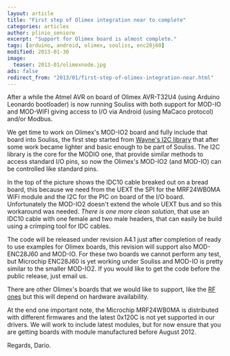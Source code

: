 ```yaml
---
layout: article
title: "First step of Olimex integration near to complete"
categories: articles
author: plinio_seniore
excerpt: "Support for Olimex board is almost complete."
tags: [arduino, android, olimex, souliss, enc28j60]
modified: 2013-01-30
image:
  teaser: 2013-01/olimexnode.jpg
ads: false  
redirect_from: "2013/01/first-step-of-olimex-integration-near.html"
---
```


After a while  the Atmel AVR on board of Olimex AVR-T32U4 (using Arduino Leonardo bootloader) is now running Souliss with both support for MOD-IO and MOD-WIFI giving access to I/O via Android (using MaCaco protocol) and/or Modbus.

We get time to work on Olimex's MOD-IO2 board and fully include that board into Souliss, the first step started from [Wayne's I2C library](http://dsscircuits.com/articles/arduino-i2c-master-library.html) that after some work became lighter and basic enough to be part of Souliss. The I2C library is the core for the MODIO one, that provide similar methods to access standard I/O pins, so now the Olimex's MOD-IO2 (and MOD-IO) can be controlled like standard pins.

In the top of the picture shows the IDC10 cable breaked out on a bread board, this because we need from the UEXT the SPI for the MRF24WB0MA WiFi module and the I2C for the PIC on board of the I/O board. Unfortunately the MOD-IO2 doesn't extend the whole UEXT bus and so this workaround was needed. *There is one more clean solution*, that use an IDC10 cable with one female and two male headers, that can easily be build using a crimping tool for IDC cables.

The code will be released under revision A4.1 just after completion of ready to use examples for Olimex boards, this revision will support also MOD-ENC28J60 and MOD-IO. For these two boards we cannot perform any test, but Microchip ENC28J60 is yet working under Souliss and MOD-IO is pretty similar to the smaller MOD-IO2. If you would like to get the code before the public release, just email us.

There are other Olimex's boards that we would like to support, like the [RF ones](https://www.olimex.com/Products/Modules/RF/) but this will depend on hardware availability.

At the end one important note, the Microchip MRF24WB0MA is distributed with different firmwares and the latest 0x120C is not yet supported in our drivers. We will work to include latest modules, but for now ensure that you are getting boards  with module manufactured before August 2012.

Regards,
Dario.
